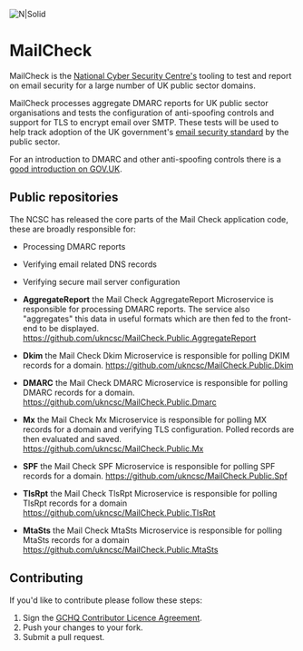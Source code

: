 ![N|Solid](https://www.ncsc.gov.uk/global/logos/logo.png)
 
# MailCheck
MailCheck is the [National Cyber Security Centre's](http://www.ncsc.gov.uk/) tooling to test and report on email security for a large number of UK public sector domains.
 
MailCheck processes aggregate DMARC reports for UK public sector organisations and tests the configuration of anti-spoofing controls and support for TLS to encrypt email over SMTP. These tests will be used to help track adoption of the UK government's [email security standard](https://www.gov.uk/guidance/securing-government-email) by the public sector.
 
For an introduction to DMARC and other anti-spoofing controls there is a [good introduction on GOV.UK](https://www.gov.uk/government/publications/email-security-standards/domain-based-message-authentication-reporting-and-conformance-dmarc).
 
## Public repositories
The NCSC has released the core parts of the Mail Check application code, these are broadly responsible for:

- Processing DMARC reports 
- Verifying email related DNS records
- Verifying secure mail server configuration


- **AggregateReport** the Mail Check AggregateReport Microservice is responsible for processing DMARC reports. The service also "aggregates" this data in useful formats which are then fed to the front-end to be displayed.
https://github.com/ukncsc/MailCheck.Public.AggregateReport

- **Dkim** the Mail Check Dkim Microservice is responsible for polling DKIM records for a domain.
https://github.com/ukncsc/MailCheck.Public.Dkim

- **DMARC** the Mail Check DMARC Microservice is responsible for polling DMARC records for a domain.
https://github.com/ukncsc/MailCheck.Public.Dmarc

- **Mx** the Mail Check Mx Microservice is responsible for polling MX records for a domain and verifying TLS configuration. Polled records are then evaluated and saved.
https://github.com/ukncsc/MailCheck.Public.Mx

- **SPF** the Mail Check SPF Microservice is responsible for polling SPF records for a domain.
https://github.com/ukncsc/MailCheck.Public.Spf

- **TlsRpt** the Mail Check TlsRpt Microservice is responsible for polling TlsRpt records for a domain
https://github.com/ukncsc/MailCheck.Public.TlsRpt

- **MtaSts** the Mail Check MtaSts Microservice is responsible for polling MtaSts records for a domain
https://github.com/ukncsc/MailCheck.Public.MtaSts


## Contributing
If you'd like to contribute please follow these steps:

1. Sign the [GCHQ Contributor Licence Agreement](https://github.com/gchq/Gaffer/wiki/GCHQ-OSS-Contributor-License-Agreement-V1.0).
2. Push your changes to your fork.
3. Submit a pull request.

